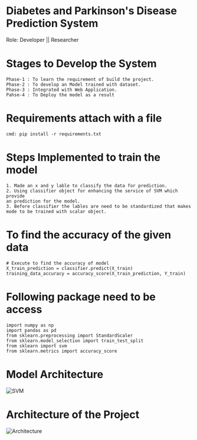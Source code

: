 # Diabetes and Parkinson's Disease Prediction System

Role: Developer || Researcher

# Stages to Develop the System
    Phase-1 : To learn the requirement of build the project.
    Phase-2 : To develop an Model trained with dataset.
    Phase-3 : Integrated with Web Application.
    Pahse-4 : To Deploy the model as a result

# Requirements attach with a file 
    cmd: pip install -r requirements.txt
    
# Steps Implemented to train the model
    1. Made an x and y lable to classify the data for prediction.
    2. Using classifier object for enhancing the service of SVM which provide
    an prediction for the model.
    3. Before classifier the lables are need to be standardized that makes
    mode to be trained with scalar object.

# To find the accuracy of the given data
    # Execute to find the accuracy of model
    X_train_prediction = classifier.predict(X_train)
    training_data_accuracy = accuracy_score(X_train_prediction, Y_train)

# Following package need to be access
    import numpy as np
    import pandas as pd
    from sklearn.preprocessing import StandardScaler
    from sklearn.model_selection import train_test_split
    from sklearn import svm
    from sklearn.metrics import accuracy_score

# Model Architecture 
![SVM](https://github.com/NithinU2802/Diabetes_parkinson-Disease-Prediction/assets/106614289/86f50ead-ee9a-477d-846b-563a1aa2b310)


# Architecture of the Project

![Architecture](https://github.com/NithinU2802/Diabetes_parkinson-Disease-Prediction/assets/106614289/baf5c046-edd3-4fa0-8251-4752ce17a478)

